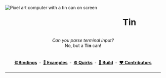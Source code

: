<img alt="Pixel art computer with a tin can on screen" src="https://github.com/user-attachments/assets/949ea187-336b-400d-8ce5-0e4671883a76" align="left"></img>

<div align="center">
  <div id="user-content-toc">
    <ul>
      <summary><h1 style="display: inline-block;">Tin</h1></summary>
    </ul>
    <i>Can you parse terminal input?</i><br />No, but a <b>Tin</b> can!
    <br /><br />
    <h4>
      <a href="#bindings">⛓️ Bindings</a> &nbsp-&nbsp <a href="#examples">📖 Examples</a> &nbsp-&nbsp <a href="#quirks">⚙️ Quirks</a> &nbsp-&nbsp <a href="#build">🔨 Build</a> &nbsp-&nbsp <a href="#contributors">❤️ Contributors</a>
    </h3>
  </div>
</div>

---

